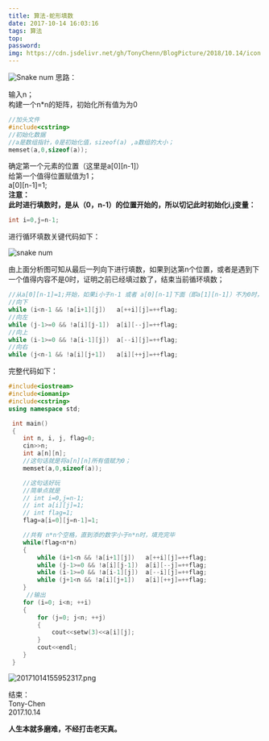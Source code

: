 ```yaml
---
title: 算法-蛇形填数
date: 2017-10-14 16:03:16
tags: 算法
top:
password:
img: https://cdn.jsdelivr.net/gh/TonyChenn/BlogPicture/2018/10.14/icon.jpg
---
```


![Snake num](https://cdn.jsdelivr.net/gh/TonyChenn/BlogPicture/2018/10.14/snakenum.jpg)
思路：

 输入n；   
 构建一个n*n的矩阵，初始化所有值为为0

 
```c++
//加头文件
#include<cstring>
//初始化数据
//a是数组指针，0是初始化值，sizeof(a) ,a数组的大小； 
memset(a,0,sizeof(a));
```
 确定第一个元素的位置（这里是a[0][n-1]）   
 给第一个值得位置赋值为1；   
 a[0][n-1]=1;   
 **注意：**   
 **此时进行填数时，是从（0，n-1）的位置开始的，所以切记此时初始化i,j变量：**

 
```c++
int i=0,j=n-1;
```
 进行循环填数关键代码如下：

![snake num](https://cdn.jsdelivr.net/gh/TonyChenn/BlogPicture/2018/10.14/snakenum_1.bmp)

 由上面分析图可知从最后一列向下进行填数，如果到达第n个位置，或者是遇到下一个值得内容不是0时，证明之前已经填过数了，结束当前循环填数；

 
```c++
//从a[0][n-1]=1;开始，如果i小于n-1 或者 a[0][n-1]下面（即a[1][n-1]）不为0时，结束当前填数
//向下
while (i<n-1 && !a[i+1][j])   a[++i][j]=++flag;  
//向左
while (j-1>=0 && !a[i][j-1])  a[i][--j]=++flag; 
//向上 
while (i-1>=0 && !a[i-1][j])  a[--i][j]=++flag; 
//向右 
while (j<n-1 && !a[i][j+1])   a[i][++j]=++flag;
```
 完整代码如下：

 
```c++
#include<iostream>
#include<iomanip>
#include<cstring>
using namespace std;

 int main()
 {
    int n, i, j, flag=0;  
    cin>>n; 
    int a[n][n]; 
    //这句话就是将a[n][n]所有值赋为0；
    memset(a,0,sizeof(a));

    //这句话好玩
    //简单点就是
    // int i=0,j=n-1;
    // int a[i][j]=1;
    // int flag=1;
    flag=a[i=0][j=n-1]=1;

    //共有 n*n个空格，直到添的数字小于n*n时，填充完毕
    while(flag<n*n)
    {
        while (i+1<n && !a[i+1][j])   a[++i][j]=++flag;  
        while (j-1>=0 && !a[i][j-1])  a[i][--j]=++flag;  
        while (i-1>=0 && !a[i-1][j])  a[--i][j]=++flag;  
        while (j+1<n && !a[i][j+1])   a[i][++j]=++flag;
    }
     //输出
    for (i=0; i<n; ++i)  
    {  
        for (j=0; j<n; ++j)  
        {
            cout<<setw(3)<<a[i][j];  
        }  
        cout<<endl;  
    }     
 }
```
![20171014155952317.png](https://cdn.jsdelivr.net/gh/TonyChenn/BlogPicture/2018/10.14/snackresult.png)

 结束：   
 Tony-Chen   
 2017.10.14

 **人生本就多磨难，不经打击老天真。**
